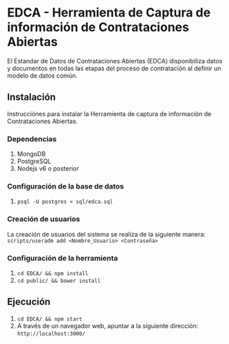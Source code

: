 # EDCA - Herramienta de Captura de información de Contrataciones Abiertas 

El Estandar de Datos de Contrataciones Abiertas (EDCA) disponibiliza datos y
documentos en todas las etapas del proceso de contratación al definir un modelo de datos
común.

## Instalación
Instrucciónes para instalar la Herramienta de captura de información de Contrataciones
 Abiertas.

### Dependencias 
1. MongoDB
2. PostgreSQL
3. Nodejs v6 o posterior

### Configuración de la base de datos 
1. `psql -U postgres < sql/edca.sql`

### Creación de usuarios
La creación de usuarios del sistema se realiza de la siguiente manera:
`scripts/useradm add <Nombre_Usuario> <Contraseña>`

### Configuración de la herramienta
1. `cd EDCA/ && npm install`
2. `cd public/ && bower install`
    
## Ejecución
1. `cd EDCA/ && npm start` 
2. A través de un navegador web, apuntar a la siguiente dirección: 
   `http://localhost:3000/`

